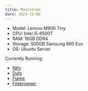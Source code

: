```yaml
---
title: Maelstrom
date: 2023-12-08
---
```

- Model: Lenovo M900 Tiny
- CPU: Intel i5-6500T
- RAM: 16GB DDR4
- Storage: 500GB Samsung 860 Evo
- OS: Ubuntu Server


Currently Running:
- [Ntfy](https://ntfy.sh/)
- [Dufs](https://github.com/sigoden/dufs)
- [Flame](https://github.com/pawelmalak/flame)
- [Filebrowser](https://github.com/filebrowser/filebrowser)







